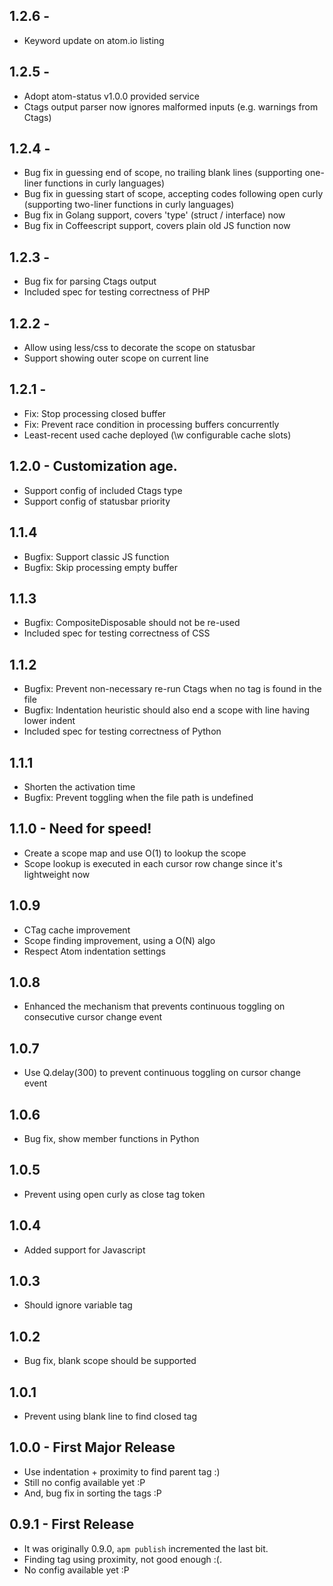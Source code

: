 ## 1.2.6 -
* Keyword update on atom.io listing

## 1.2.5 -
* Adopt atom-status v1.0.0 provided service
* Ctags output parser now ignores malformed inputs (e.g. warnings from Ctags)

## 1.2.4 -
* Bug fix in guessing end of scope, no trailing blank lines (supporting one-liner functions in curly languages)
* Bug fix in guessing start of scope, accepting codes following open curly (supporting two-liner functions in curly languages)
* Bug fix in Golang support, covers 'type' (struct / interface) now
* Bug fix in Coffeescript support, covers plain old JS function now

## 1.2.3 -
* Bug fix for parsing Ctags output
* Included spec for testing correctness of PHP

## 1.2.2 -
* Allow using less/css to decorate the scope on statusbar
* Support showing outer scope on current line

## 1.2.1 -
* Fix: Stop processing closed buffer
* Fix: Prevent race condition in processing buffers concurrently
* Least-recent used cache deployed (\w configurable cache slots)

## 1.2.0 - Customization age.
* Support config of included Ctags type
* Support config of statusbar priority

## 1.1.4
* Bugfix: Support classic JS function
* Bugfix: Skip processing empty buffer

## 1.1.3
* Bugfix: CompositeDisposable should not be re-used
* Included spec for testing correctness of CSS

## 1.1.2
* Bugfix: Prevent non-necessary re-run Ctags when no tag is found in the file
* Bugfix: Indentation heuristic should also end a scope with line having lower indent
* Included spec for testing correctness of Python

## 1.1.1
* Shorten the activation time
* Bugfix: Prevent toggling when the file path is undefined

## 1.1.0 - Need for speed!
* Create a scope map and use O(1) to lookup the scope
* Scope lookup is executed in each cursor row change since it's lightweight now

## 1.0.9
* CTag cache improvement
* Scope finding improvement, using a O(N) algo
* Respect Atom indentation settings

## 1.0.8
* Enhanced the mechanism that prevents continuous toggling on consecutive cursor change event

## 1.0.7
* Use Q.delay(300) to prevent continuous toggling on cursor change event

## 1.0.6
* Bug fix, show member functions in Python

## 1.0.5
* Prevent using open curly as close tag token

## 1.0.4
* Added support for Javascript

## 1.0.3
* Should ignore variable tag

## 1.0.2
* Bug fix, blank scope should be supported

## 1.0.1
* Prevent using blank line to find closed tag

## 1.0.0 - First Major Release
* Use indentation + proximity to find parent tag :)
* Still no config available yet :P
* And, bug fix in sorting the tags :P

## 0.9.1 - First Release
* It was originally 0.9.0, `apm publish` incremented the last bit.
* Finding tag using proximity, not good enough :(.
* No config available yet :P
